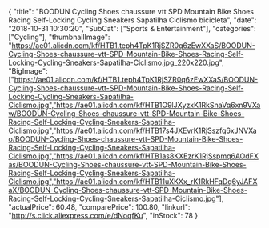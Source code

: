 {
	"title": "BOODUN Cycling Shoes chaussure vtt SPD Mountain Bike Shoes Racing Self-Locking Cycling Sneakers Sapatilha Ciclismo  bicicleta",
	"date": "2018-10-31 10:30:20",
	"SubCat": ["Sports & Entertainment"],
	"categories": ["Cycling"],
	"thumbnailImage": "https://ae01.alicdn.com/kf/HTB1.teph4TpK1RjSZR0q6zEwXXaS/BOODUN-Cycling-Shoes-chaussure-vtt-SPD-Mountain-Bike-Shoes-Racing-Self-Locking-Cycling-Sneakers-Sapatilha-Ciclismo.jpg_220x220.jpg",
	"BigImage": ["https://ae01.alicdn.com/kf/HTB1.teph4TpK1RjSZR0q6zEwXXaS/BOODUN-Cycling-Shoes-chaussure-vtt-SPD-Mountain-Bike-Shoes-Racing-Self-Locking-Cycling-Sneakers-Sapatilha-Ciclismo.jpg","https://ae01.alicdn.com/kf/HTB1O9lJXyzxK1RkSnaVq6xn9VXaw/BOODUN-Cycling-Shoes-chaussure-vtt-SPD-Mountain-Bike-Shoes-Racing-Self-Locking-Cycling-Sneakers-Sapatilha-Ciclismo.jpg","https://ae01.alicdn.com/kf/HTB17s4JXEvrK1RjSszfq6xJNVXao/BOODUN-Cycling-Shoes-chaussure-vtt-SPD-Mountain-Bike-Shoes-Racing-Self-Locking-Cycling-Sneakers-Sapatilha-Ciclismo.jpg","https://ae01.alicdn.com/kf/HTB1as8KXEzrK1RjSspmq6AOdFXas/BOODUN-Cycling-Shoes-chaussure-vtt-SPD-Mountain-Bike-Shoes-Racing-Self-Locking-Cycling-Sneakers-Sapatilha-Ciclismo.jpg","https://ae01.alicdn.com/kf/HTB11uXKXx_rK1RkHFqDq6yJAFXaX/BOODUN-Cycling-Shoes-chaussure-vtt-SPD-Mountain-Bike-Shoes-Racing-Self-Locking-Cycling-Sneakers-Sapatilha-Ciclismo.jpg"],
	"actualPrice": 60.48,
	"comparePrice": 100.80,
	"linkurl": "http://s.click.aliexpress.com/e/dNoqfKu",
	"inStock": 78
}
